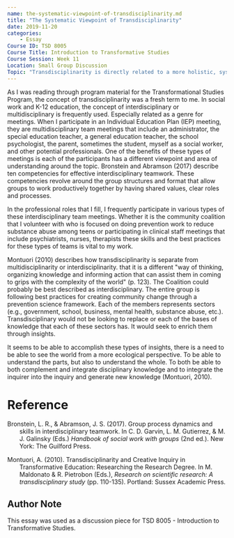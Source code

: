 ```yaml
---
name: the-systematic-viewpoint-of-transdisciplinarity.md
title: "The Systematic Viewpoint of Transdisciplinarity"
date: 2019-11-20
categories:
    - Essay
Course ID: TSD 8005  
Course Title: Introduction to Transformative Studies  
Course Session: Week 11   
Location: Small Group Discussion  
Topic: "Transdisciplinarity is directly related to a more holistic, systemic view of the world. Consider an example of a topic that is approached holistically or systemically: why, specifically, would it require a transdisciplinary view?" 
---
```


As I was reading through program material for the Transformational Studies Program, the concept of transdisciplinarity was a fresh term to me. In social work and K-12 education, the concept of interdisciplinary or multidisciplinary is frequently used. Especially related as a genre for meetings. When I participate in an Individual Education Plan (IEP) meeting, they are multidisciplinary team meetings that include an administrator, the special education teacher, a general education teacher, the school psychologist, the parent, sometimes the student, myself as a social worker, and other potential professionals. One of the benefits of these types of meetings is each of the participants has a different viewpoint and area of understanding around the topic. Bronstein and Abramson  (2017) describe ten competencies for effective interdisciplinary teamwork. These competencies revolve around the group structures and format that allow groups to work productively together by having shared values, clear roles and processes.

In the professional roles that I fill, I frequently participate in various types of these interdisciplinary team meetings. Whether it is the community coalition that I volunteer with who is focused on doing prevention work to reduce substance abuse among teens or participating in clinical staff meetings that include psychiatrists, nurses, therapists these skills and the best practices for these types of teams is vital to my work.

Montuori (2010) describes how transdisciplinarity is separate from multidisciplinarity or interdisciplinarity. that it is a different "way of thinking, organizing knowledge and informing action that can assist them in coming to grips with the complexity of the world" (p. 123). The Coalition could probably be best described as interdisciplinary. The entire group is following best practices for creating community change through a prevention science framework. Each of the members represents sectors (e.g., government, school, business, mental health, substance abuse, etc.). Transdisciplinary would not be looking to replace or each of the bases of knowledge that each of these sectors has. It would seek to enrich them through insights.

It seems to be able to accomplish these types of insights, there is a need to be able to see the world from a more ecological perspective. To be able to understand the parts, but also to understand the whole. To both be able to both complement and integrate disciplinary knowledge and to integrate the inquirer into the inquiry and generate new knowledge (Montuori, 2010).

# Reference

<div style="margin: 0 0 0 2em; text-indent: -2em;" markdown="1">

Bronstein, L. R., & Abramson, J. S. (2017). Group process dynamics and skills in interdisciplinary teamwork. In C. D. Garvin, L. M. Gutierrez, & M. J. Galinsky (Eds.) _Handbook of social work with groups_ (2nd ed.). New York: The Guilford Press.

Montuori, A. (2010). Transdisciplinarity and Creative Inquiry in Transformative Education: Researching the Research Degree. In M. Maldonato & R. Pietrobon (Eds.), _Research on scientific research: A transdisciplinary study_ (pp. 110-135). Portland: Sussex Academic Press.

</div>

## Author Note

This essay was used as a discussion piece for TSD 8005 - Introduction to Transformative Studies.